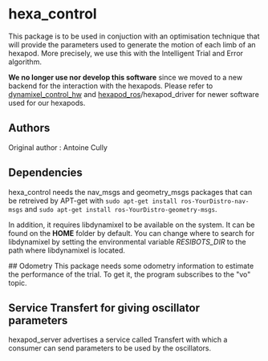 # hexa_control

This package is to be used in conjuction with an optimisation technique that will provide the parameters used to generate the motion of each limb of an hexapod. More precisely, we use this with the Intelligent Trial and Error algorithm.

**We no longer use nor develop this software** since we moved to a new backend for the interaction with the hexapods. Please refer to [dynamixel_control_hw] and [hexapod_ros]/hexapod_driver for newer software used for our hexapods.

[dynamixel_control_hw]: https://github.com/resibots/dynamixel_control_hw
[hexapod_ros]: https://github.com/resibots/hexapod_ros

## Authors
Original author : Antoine Cully

## Dependencies
hexa_control needs the nav_msgs and geometry_msgs packages that can be retreived by APT-get with `sudo apt-get install ros-YourDistro-nav-msgs` and `sudo apt-get install ros-YourDistro-geometry-msgs`.

In addition, it requires libdynamixel to be available on the system. It can be found on the **HOME** folder by default. You can change where to search for libdynamixel by setting the environmental variable *RESIBOTS_DIR* to the path where libdynamixel is located.

## Odometry
This package needs some odometry information to estimate the performance of the trial. To get it, the program subscribes to the "vo" topic.

## Service Transfert for giving oscillator parameters
hexapod_server advertises a service called Transfert with which a consumer can send parameters to be used by the oscillators.
